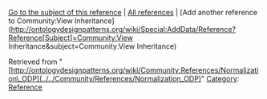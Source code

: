 [Go to the subject of this reference](../../Community/View_Inheritance "Community:View Inheritance") | [All references](../../Community/References.1 "Community:References") | [Add another reference to Community:View Inheritance](http://ontologydesignpatterns.org/wiki/Special:AddData/Reference?Reference[Subject]=Community:View Inheritance&subject=Community:View Inheritance)


Retrieved from "[http://ontologydesignpatterns.org/wiki/Community:References/Normalization\_ODP](../../Community/References/Normalization_ODP)"
 [Category](http://ontologydesignpatterns.org/wiki/Special:Categories "Special:Categories"): [Reference](../../Category/Reference "Category:Reference")